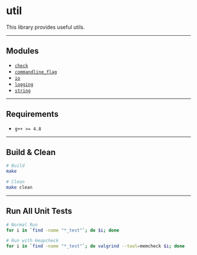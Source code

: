 # util
This library provides useful utils.

---
## Modules
* [`check`](check.h)
* [`commandline_flag`](commandline_flag.h)
* [`io`](io.h)
* [`logging`](logging.h)
* [`string`](string.h)

---
## Requirements
* `g++ >= 4.8`

---
## Build & Clean
```bash
# Build
make

# Clean
make clean
```

---
## Run All Unit Tests
```bash
# Normal Run
for i in `find -name "*_test"`; do $i; done

# Run with Heapcheck
for i in `find -name "*_test"`; do valgrind --tool=memcheck $i; done
```
